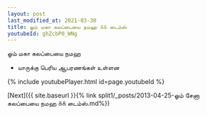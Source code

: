 ```yaml
---
layout: post
last_modified_at: 2021-03-30
title: ஓம் மகா கலப்பையை நமஹ ௧௧ டைம்ஸ்
youtubeId: ghZcbP0_WNg
---
```

 
 
 ஓம் மகா கலப்பையை நமஹ  
 
 -  யாருக்கு பெரிய ஆபரணங்கள் உள்ளன 
 
  
 
  
 
 
 
 
 
 


{% include youtubePlayer.html id=page.youtubeId %}
 
[Next]({{ site.baseurl }}{% link  split1/_posts/2013-04-25-ஓம் சேனா கலப்பையை நமஹ ௧௧ டைம்ஸ்.md%})
 
